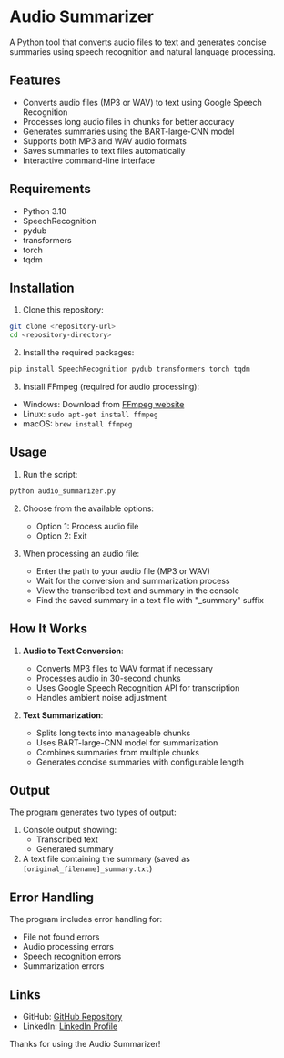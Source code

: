 # Audio Summarizer

A Python tool that converts audio files to text and generates concise summaries using speech recognition and natural language processing.

## Features

- Converts audio files (MP3 or WAV) to text using Google Speech Recognition
- Processes long audio files in chunks for better accuracy
- Generates summaries using the BART-large-CNN model
- Supports both MP3 and WAV audio formats
- Saves summaries to text files automatically
- Interactive command-line interface

## Requirements

- Python 3.10
- SpeechRecognition
- pydub
- transformers
- torch
- tqdm

## Installation

1. Clone this repository:
```bash
git clone <repository-url>
cd <repository-directory>
```

2. Install the required packages:
```bash
pip install SpeechRecognition pydub transformers torch tqdm
```

3. Install FFmpeg (required for audio processing):
- Windows: Download from [FFmpeg website](https://ffmpeg.org/download.html)
- Linux: `sudo apt-get install ffmpeg`
- macOS: `brew install ffmpeg`

## Usage

1. Run the script:
```bash
python audio_summarizer.py
```

2. Choose from the available options:
   - Option 1: Process audio file
   - Option 2: Exit

3. When processing an audio file:
   - Enter the path to your audio file (MP3 or WAV)
   - Wait for the conversion and summarization process
   - View the transcribed text and summary in the console
   - Find the saved summary in a text file with "_summary" suffix

## How It Works

1. **Audio to Text Conversion**:
   - Converts MP3 files to WAV format if necessary
   - Processes audio in 30-second chunks
   - Uses Google Speech Recognition API for transcription
   - Handles ambient noise adjustment

2. **Text Summarization**:
   - Splits long texts into manageable chunks
   - Uses BART-large-CNN model for summarization
   - Combines summaries from multiple chunks
   - Generates concise summaries with configurable length

## Output

The program generates two types of output:
1. Console output showing:
   - Transcribed text
   - Generated summary
2. A text file containing the summary (saved as `[original_filename]_summary.txt`)

## Error Handling

The program includes error handling for:
- File not found errors
- Audio processing errors
- Speech recognition errors
- Summarization errors

## Links
- GitHub: [GitHub Repository](<https://github.com/Shyam1092>)
- LinkedIn: [LinkedIn Profile](<https://www.linkedin.com/in/shyam-padhiyar-90a955189?utm_source=share&utm_campaign=share_via&utm_content=profile&utm_medium=android_app>)

Thanks for using the Audio Summarizer!
